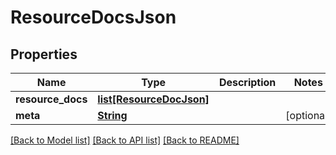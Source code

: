 # ResourceDocsJson

## Properties
Name | Type | Description | Notes
------------ | ------------- | ------------- | -------------
**resource_docs** | [**list[ResourceDocJson]**](ResourceDocJson.md) |  | 
**meta** | [**String**](String.md) |  | [optional] 

[[Back to Model list]](../README.md#documentation-for-models) [[Back to API list]](../README.md#documentation-for-api-endpoints) [[Back to README]](../README.md)


